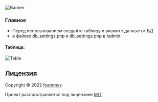 ![](https://i.imgur.com/pYlilnS.png "Banner")

### Главное

* Перед использованием создайте таблицу и укажите данные от БД 
* в файлах db_settings.php и db_settings.php в /admin

#### Таблица:

![](https://i.imgur.com/3nTjCJQ.png "Table")

## Лицензия

Copyright © 2022 <a href="https://github.com/foammys">foammys</a>

Проект распространяется под лицензией <a href="https://github.com/foammys/vk-phising-page/blob/main/LICENSE">MIT</a>

